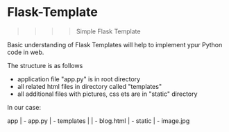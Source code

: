 # Flask-Template
>>>>    Simple Flask Template

Basic understanding of Flask Templates will help to implement ypur Python code in web.

The structure is as follows 
* application file "app.py" is in root directory
* all related html files in directory called "templates"
* all additional files with pictures, css ets are in "static" directory

In our case:

app
| - app.py
| - templates
|   | - blog.html
| - static
    | - image.jpg
